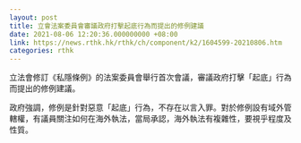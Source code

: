 ```yaml
---
layout: post
title: 立會法案委員會審議政府打擊起底行為而提出的修例建議
date: 2021-08-06 12:20:36.000000000 +08:00
link: https://news.rthk.hk/rthk/ch/component/k2/1604599-20210806.htm
categories: rthk
---
```


立法會修訂《私隱條例》的法案委員會舉行首次會議，審議政府打擊「起底」行為而提出的修例建議。

政府強調，修例是針對惡意「起底」行為，不存在以言入罪。對於修例設有域外管轄權，有議員關注如何在海外執法，當局承認，海外執法有複雜性，要視乎程度及性質。
